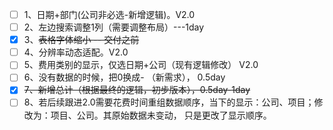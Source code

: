 * [ ]  1、日期+部门(公司非必选-新增逻辑)。V2.0
* [ ]  2、左边搜索调整1列（需要调整布局）---1day
* [X]  3、~~表格字体缩小 -- 交付之前~~
* [ ]  4、分辨率动态适配。V2.0
* [ ]  5、费用类别的显示，仅选日期+公司（现有逻辑修改）  V2.0
* [ ]  6、没有数据的时候，把0换成- （新需求）， 0.5day
* [X]  ~~7、新增总计（根据最终的逻辑，初步版本），0.5day-1day~~
* [ ]  8、若后续跟进2.0需要花费时间重组数据顺序，当下的显示：公司、项目；修改为：项目、公司。其原始数据未变动，
  只是更改了显示顺序。
